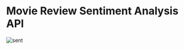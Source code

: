 # Movie Review Sentiment Analysis API

![sent](https://github.com/nihal-DS/Sentiment_Analysis/assets/120628216/6c112d66-7537-469d-a4ff-eca159564f0d)

